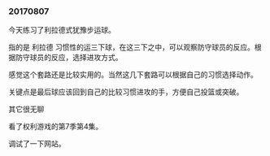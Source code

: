 ### 20170807

今天练习了利拉德式犹豫步运球。

指的是 利拉德 习惯性的运三下球，在这三下之中，可以观察防守球员的反应。根据防守球员的反应，选择进攻方式。

感觉这个套路还是比较实用的。当然这几下套路可以根据自己的习惯选择动作。

关键点是最后球应该回到自己的比较习惯进攻的手，方便自己投篮或突破。


其它很无聊

看了权利游戏的第7季第4集。

调试了一下网站。